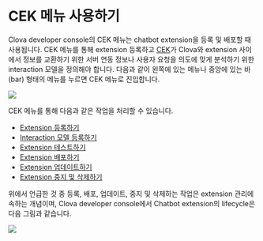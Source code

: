 # CEK 메뉴 사용하기

Clova developer console의 CEK 메뉴는 chatbot extension을 등록 및 배포할 때 사용됩니다. CEK 메뉴를 통해 extension 등록하고 [CEK](/CEK/CEK_Overview.md#WhatisCEK)가 Clova와 extension 사이에서 정보를 교환하기 위한 서버 연동 정보나 사용자 요청을 의도에 맞게 분석하기 위한 interaction 모델을 정의해야 합니다. 다음과 같이 왼쪽에 있는 메뉴나 중앙에 있는 바(bar) 형태의 메뉴를 누르면 CEK 메뉴로 진입합니다.

![](/DevConsole/Resources/Images/DevConsole-Entering_CEK_Menu.png)

CEK 메뉴를 통해 다음과 같은 작업을 처리할 수 있습니다.

* [Extension 등록하기](/DevConsole/Guides/CEK/Register_Chatbot_Extension.md)
* [Interaction 모델 등록하기](/DevConsole/Guides/CEK/Register_Interaction_Model.md)
* [Extension 테스트하기](/DevConsole/Guides/CEK/Test_Chatbot_Extension.md)
* [Extension 배포하기](/DevConsole/Guides/CEK/Deploy_Chatbot_Extension.md)
* [Extension 업데이트하기](/DevConsole/Guides/CEK/Update_Chatbot_Extension.md)
* [Extension 중지 및 삭제하기](/DevConsole/Guides/CEK/Remove_Chatbot_Extension.md)

위에서 언급한 것 중 등록, 배포, 업데이트, 중지 및 삭제하는 작업은 extension 관리에 속하는 개념이며, Clova developer console에서 Chatbot extension의 lifecycle은 다음 그림과 같습니다.

![](/DevConsole/Resources/Images/DevConsole-Extension_LifeCycle.png)
